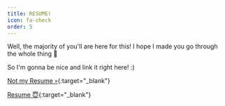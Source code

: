 ```yaml
---
title: RESUME!
icon: fa-check
order: 5
---
```


Well, the majority of you'll are here for this! I hope I made you go through the whole thing 🔫

So I'm gonna be nice and link it right here! :)

[Not my Resume 💀](/Resume.pdf "My Resume"){:target="_blank"}

[Resume 😇](/turrible.png "My Resume"){:target="_blank"}

